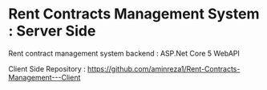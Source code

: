 # Rent Contracts Management System : Server Side

Rent contract management system backend : ASP.Net Core 5 WebAPI

Client Side Repository : https://github.com/aminreza1/Rent-Contracts-Management---Client
